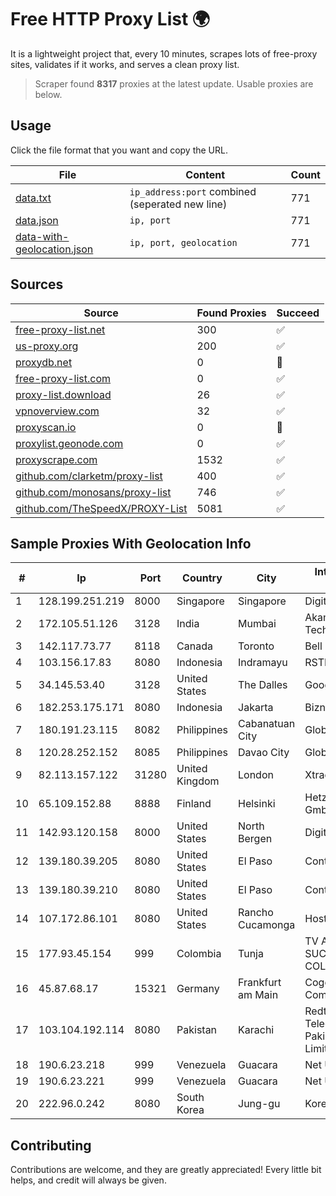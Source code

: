 
# Free HTTP Proxy List 🌍

It is a lightweight project that, every 10 minutes, scrapes lots of free-proxy sites, validates if it works, and serves a clean proxy list.


> Scraper found **8317** proxies at the latest update. Usable proxies are below.

## Usage

Click the file format that you want and copy the URL.


|File|Content|Count|
|----|-------|-----|
|[data.txt](https://raw.githubusercontent.com/themiralay/Proxy-List-World/master/data.txt)|`ip_address:port` combined (seperated new line)|771|
|[data.json](https://raw.githubusercontent.com/themiralay/Proxy-List-World/master/data.json)|`ip, port`|771|
|[data-with-geolocation.json](https://raw.githubusercontent.com/themiralay/Proxy-List-World/master/data-with-geolocation.json)|`ip, port, geolocation`|771|

## Sources

|Source|Found Proxies|Succeed|
|------|-------------|-------|
|[free-proxy-list.net](https://free-proxy-list.net)|300|✅|
|[us-proxy.org](https://www.us-proxy.org)|200|✅|
|[proxydb.net](http://proxydb.net)|0|🚫|
|[free-proxy-list.com](https://free-proxy-list.com/?page=&port=&type%5B%5D=http&type%5B%5D=https&up_time=0&search=Search)|0|✅|
|[proxy-list.download](https://www.proxy-list.download/HTTP)|26|✅|
|[vpnoverview.com](https://vpnoverview.com/privacy/anonymous-browsing/free-proxy-servers)|32|✅|
|[proxyscan.io](https://www.proxyscan.io)|0|🚫|
|[proxylist.geonode.com](https://proxylist.geonode.com/api/proxy-list?limit=300&page=1&sort_by=lastChecked&sort_type=desc&protocols=http,https)|0|✅|
|[proxyscrape.com](https://api.proxyscrape.com/v2/?request=displayproxies&protocol=http&timeout=10000&country=all&ssl=all&anonymity=all)|1532|✅|
|[github.com/clarketm/proxy-list](https://raw.githubusercontent.com/clarketm/proxy-list/master/proxy-list-raw.txt)|400|✅|
|[github.com/monosans/proxy-list](https://raw.githubusercontent.com/monosans/proxy-list/main/proxies/http.txt)|746|✅|
|[github.com/TheSpeedX/PROXY-List](https://raw.githubusercontent.com/TheSpeedX/PROXY-List/master/http.txt)|5081|✅|


## Sample Proxies With Geolocation Info

|#|Ip|Port|Country|City|Internet Service Provider|
|-|--|----|-------|----|-------------------------|
|1|128.199.251.219|8000|Singapore|Singapore|DigitalOcean, LLC|
|2|172.105.51.126|3128|India|Mumbai|Akamai Technologies|
|3|142.117.73.77|8118|Canada|Toronto|Bell Canada|
|4|103.156.17.83|8080|Indonesia|Indramayu|RSTNET|
|5|34.145.53.40|3128|United States|The Dalles|Google LLC|
|6|182.253.175.171|8080|Indonesia|Jakarta|Biznet Metronet|
|7|180.191.23.115|8082|Philippines|Cabanatuan City|Globe Telecom|
|8|120.28.252.152|8085|Philippines|Davao City|Globe Telecom|
|9|82.113.157.122|31280|United Kingdom|London|Xtraordinary|
|10|65.109.152.88|8888|Finland|Helsinki|Hetzner Online GmbH|
|11|142.93.120.158|8000|United States|North Bergen|DigitalOcean, LLC|
|12|139.180.39.205|8080|United States|El Paso|Conterra|
|13|139.180.39.210|8080|United States|El Paso|Conterra|
|14|107.172.86.101|8080|United States|Rancho Cucamonga|HostPapa|
|15|177.93.45.154|999|Colombia|Tunja|TV AZTECA SUCURSAL COLOMBIA|
|16|45.87.68.17|15321|Germany|Frankfurt am Main|Cogent Communications|
|17|103.104.192.114|8080|Pakistan|Karachi|Redtone Telecommunications Pakistan (Private) Limited|
|18|190.6.23.218|999|Venezuela|Guacara|Net Uno|
|19|190.6.23.221|999|Venezuela|Guacara|Net Uno|
|20|222.96.0.242|8080|South Korea|Jung-gu|Korea Telecom|



## Contributing

Contributions are welcome, and they are greatly appreciated! Every
little bit helps, and credit will always be given.

